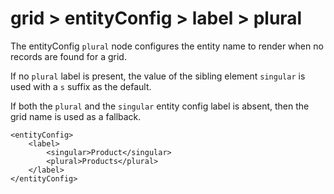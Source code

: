 # grid > entityConfig > label > plural

The entityConfig `plural` node configures the entity name to render when no records are found for a grid.


If no `plural` label is present, the value of the sibling element `singular` is used with a `s` suffix as the default.


If both the `plural` and the `singular` entity config label is absent, then the grid name is used as a fallback.


```markup
<entityConfig>
    <label>
        <singular>Product</singular>
        <plural>Products</plural>
    </label>
</entityConfig>
```


